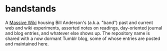 # bandstands

A [Massive Wiki](https://massive.wiki/) housing Bill Anderson's (a.k.a. "band") past and current web and wiki experiments, assorted notes on readings, day-oriented journal and blog entries, and whatever else shows up. The repository name is shared with a now dormant Tumblr blog, some of whose entries are posted and maintained here.
  





